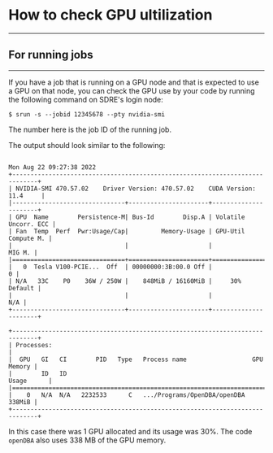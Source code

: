 # **How to check GPU ultilization**

----

<!-- Reference: https://rcs.ucalgary.ca/How_to_check_GPU_utilization -->


## **For running jobs**

----

If you have a job that is running on a GPU node and that is expected to use a GPU on that node, you can check the GPU use by your code by running the following command on SDRE's login node:

```
$ srun -s --jobid 12345678 --pty nvidia-smi
```

The number here is the job ID of the running job.

The output should look similar to the following:

```

Mon Aug 22 09:27:38 2022       
+-----------------------------------------------------------------------------+
| NVIDIA-SMI 470.57.02    Driver Version: 470.57.02    CUDA Version: 11.4     |
|-------------------------------+----------------------+----------------------+
| GPU  Name        Persistence-M| Bus-Id        Disp.A | Volatile Uncorr. ECC |
| Fan  Temp  Perf  Pwr:Usage/Cap|         Memory-Usage | GPU-Util  Compute M. |
|                               |                      |               MIG M. |
|===============================+======================+======================|
|   0  Tesla V100-PCIE...  Off  | 00000000:3B:00.0 Off |                    0 |
| N/A   33C    P0    36W / 250W |    848MiB / 16160MiB |     30%      Default |
|                               |                      |                  N/A |
+-------------------------------+----------------------+----------------------+
                                                                               
+-----------------------------------------------------------------------------+
| Processes:                                                                  |
|  GPU   GI   CI        PID   Type   Process name                  GPU Memory |
|        ID   ID                                                   Usage      |
|=============================================================================|
|    0   N/A  N/A   2232533      C   .../Programs/OpenDBA/openDBA      338MiB |
+-----------------------------------------------------------------------------+

```

In this case there was 1 GPU allocated and its usage was 30%. The code `openDBA` also uses 338 MB of the GPU memory.